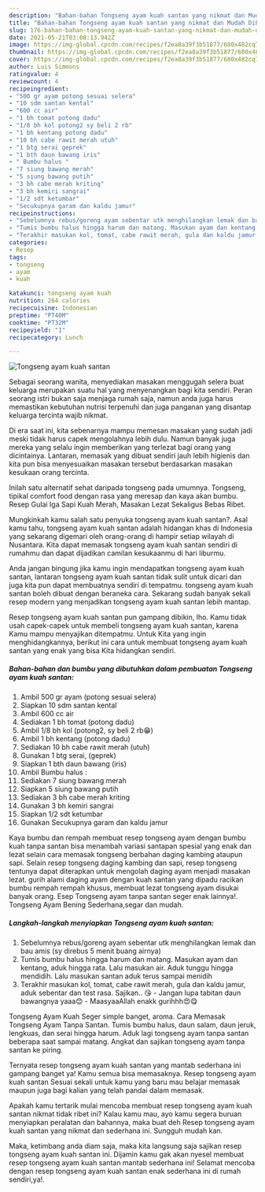 ```yaml
---
description: "Bahan-bahan Tongseng ayam kuah santan yang nikmat dan Mudah Dibuat"
title: "Bahan-bahan Tongseng ayam kuah santan yang nikmat dan Mudah Dibuat"
slug: 176-bahan-bahan-tongseng-ayam-kuah-santan-yang-nikmat-dan-mudah-dibuat
date: 2021-05-21T03:08:13.942Z
image: https://img-global.cpcdn.com/recipes/f2ea8a39f3b51877/680x482cq70/tongseng-ayam-kuah-santan-foto-resep-utama.jpg
thumbnail: https://img-global.cpcdn.com/recipes/f2ea8a39f3b51877/680x482cq70/tongseng-ayam-kuah-santan-foto-resep-utama.jpg
cover: https://img-global.cpcdn.com/recipes/f2ea8a39f3b51877/680x482cq70/tongseng-ayam-kuah-santan-foto-resep-utama.jpg
author: Luis Simmons
ratingvalue: 4
reviewcount: 4
recipeingredient:
- "500 gr ayam potong sesuai selera"
- "10 sdm santan kental"
- "600 cc air"
- "1 bh tomat potong dadu"
- "1/8 bh kol potong2 sy beli 2 rb"
- "1 bh kentang potong dadu"
- "10 bh cabe rawit merah utuh"
- "1 btg serai geprek"
- "1 bth daun bawang iris"
- " Bumbu halus "
- "7 siung bawang merah"
- "5 siung bawang putih"
- "3 bh cabe merah kriting"
- "3 bh kemiri sangrai"
- "1/2 sdt ketumbar"
- "Secukupnya garam dan kaldu jamur"
recipeinstructions:
- "Sebelumnya rebus/goreng ayam sebentar utk menghilangkan lemak dan bau amis (sy direbus 5 menit buang airnya)"
- "Tumis bumbu halus hingga harum dan matang. Masukan ayam dan kentang, aduk hingga rata. Lalu masukan air. Aduk tunggu hingga mendidih. Lalu masukan santan aduk terus sampai menidih"
- "Terakhir masukan kol, tomat, cabe rawit merah, gula dan kaldu jamur, aduk sebentar dan test rasa. Sajikan.. 😘 Jangan lupa tabitan daun bawangnya yaaa😊 MaasyaaAllah enakk gurihhh😍😋"
categories:
- Resep
tags:
- tongseng
- ayam
- kuah

katakunci: tongseng ayam kuah 
nutrition: 264 calories
recipecuisine: Indonesian
preptime: "PT40M"
cooktime: "PT32M"
recipeyield: "1"
recipecategory: Lunch

---
```



![Tongseng ayam kuah santan](https://img-global.cpcdn.com/recipes/f2ea8a39f3b51877/680x482cq70/tongseng-ayam-kuah-santan-foto-resep-utama.jpg)

Sebagai seorang wanita, menyediakan masakan menggugah selera buat keluarga merupakan suatu hal yang menyenangkan bagi kita sendiri. Peran seorang istri bukan saja menjaga rumah saja, namun anda juga harus memastikan kebutuhan nutrisi terpenuhi dan juga panganan yang disantap keluarga tercinta wajib nikmat.

Di era  saat ini, kita sebenarnya mampu memesan masakan yang sudah jadi meski tidak harus capek mengolahnya lebih dulu. Namun banyak juga mereka yang selalu ingin memberikan yang terlezat bagi orang yang dicintainya. Lantaran, memasak yang dibuat sendiri jauh lebih higienis dan kita pun bisa menyesuaikan masakan tersebut berdasarkan masakan kesukaan orang tercinta. 

Inilah satu alternatif sehat daripada tongseng pada umumnya. Tongseng, tipikal comfort food dengan rasa yang meresap dan kaya akan bumbu. Resep Gulai Iga Sapi Kuah Merah, Masakan Lezat Sekaligus Bebas Ribet.

Mungkinkah kamu salah satu penyuka tongseng ayam kuah santan?. Asal kamu tahu, tongseng ayam kuah santan adalah hidangan khas di Indonesia yang sekarang digemari oleh orang-orang di hampir setiap wilayah di Nusantara. Kita dapat memasak tongseng ayam kuah santan sendiri di rumahmu dan dapat dijadikan camilan kesukaanmu di hari liburmu.

Anda jangan bingung jika kamu ingin mendapatkan tongseng ayam kuah santan, lantaran tongseng ayam kuah santan tidak sulit untuk dicari dan juga kita pun dapat membuatnya sendiri di tempatmu. tongseng ayam kuah santan boleh dibuat dengan beraneka cara. Sekarang sudah banyak sekali resep modern yang menjadikan tongseng ayam kuah santan lebih mantap.

Resep tongseng ayam kuah santan pun gampang dibikin, lho. Kamu tidak usah capek-capek untuk membeli tongseng ayam kuah santan, karena Kamu mampu menyajikan ditempatmu. Untuk Kita yang ingin menghidangkannya, berikut ini cara untuk membuat tongseng ayam kuah santan yang enak yang bisa Kita hidangkan sendiri.

<!--inarticleads1-->

##### Bahan-bahan dan bumbu yang dibutuhkan dalam pembuatan Tongseng ayam kuah santan:

1. Ambil 500 gr ayam (potong sesuai selera)
1. Siapkan 10 sdm santan kental
1. Ambil 600 cc air
1. Sediakan 1 bh tomat (potong dadu)
1. Ambil 1/8 bh kol (potong2, sy beli 2 rb😁)
1. Ambil 1 bh kentang (potong dadu)
1. Sediakan 10 bh cabe rawit merah (utuh)
1. Gunakan 1 btg serai, (geprek)
1. Siapkan 1 bth daun bawang (iris)
1. Ambil  Bumbu halus :
1. Sediakan 7 siung bawang merah
1. Siapkan 5 siung bawang putih
1. Sediakan 3 bh cabe merah kriting
1. Gunakan 3 bh kemiri sangrai
1. Siapkan 1/2 sdt ketumbar
1. Gunakan Secukupnya garam dan kaldu jamur


Kaya bumbu dan rempah membuat resep tongseng ayam dengan bumbu kuah tanpa santan bisa menambah variasi santapan spesial yang enak dan lezat selain cara memasak tongseng berbahan daging kambing ataupun sapi. Selain resep tongseng daging kambing dan sapi, resep tongseng tentunya dapat diterapkan untuk mengolah daging ayam menjadi masakan lezat. gurih alami daging ayam dengan kuah santan yang dipadu racikan bumbu rempah rempah khusus, membuat lezat tongseng ayam disukai banyak orang. Esep Tongseng ayam tanpa santan seger enak lainnya!. Tongseng Ayam Bening Sederhana,segar dan mudah. 

<!--inarticleads2-->

##### Langkah-langkah menyiapkan Tongseng ayam kuah santan:

1. Sebelumnya rebus/goreng ayam sebentar utk menghilangkan lemak dan bau amis (sy direbus 5 menit buang airnya)
1. Tumis bumbu halus hingga harum dan matang. Masukan ayam dan kentang, aduk hingga rata. Lalu masukan air. Aduk tunggu hingga mendidih. Lalu masukan santan aduk terus sampai menidih
1. Terakhir masukan kol, tomat, cabe rawit merah, gula dan kaldu jamur, aduk sebentar dan test rasa. Sajikan.. 😘 - Jangan lupa tabitan daun bawangnya yaaa😊 - MaasyaaAllah enakk gurihhh😍😋


Tongseng Ayam Kuah Seger simple banget, aroma. Cara Memasak Tongseng Ayam Tanpa Santan. Tumis bumbu halus, daun salam, daun jeruk, lengkuas, dan serai hingga harum. Aduk lagi tongseng ayam tanpa santan beberapa saat sampai matang. Angkat dan sajikan tongseng ayam tanpa santan ke piring. 

Ternyata resep tongseng ayam kuah santan yang mantab sederhana ini gampang banget ya! Kamu semua bisa memasaknya. Resep tongseng ayam kuah santan Sesuai sekali untuk kamu yang baru mau belajar memasak maupun juga bagi kalian yang telah pandai dalam memasak.

Apakah kamu tertarik mulai mencoba membuat resep tongseng ayam kuah santan nikmat tidak ribet ini? Kalau kamu mau, ayo kamu segera buruan menyiapkan peralatan dan bahannya, maka buat deh Resep tongseng ayam kuah santan yang nikmat dan sederhana ini. Sungguh mudah kan. 

Maka, ketimbang anda diam saja, maka kita langsung saja sajikan resep tongseng ayam kuah santan ini. Dijamin kamu gak akan nyesel membuat resep tongseng ayam kuah santan mantab sederhana ini! Selamat mencoba dengan resep tongseng ayam kuah santan enak sederhana ini di rumah sendiri,ya!.

